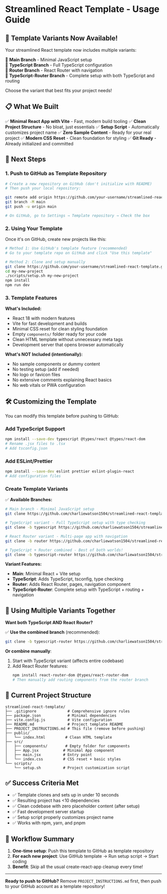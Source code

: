 # Streamlined React Template - Usage Guide

## 🎉 Template Variants Now Available!

Your streamlined React template now includes multiple variants:

🔹 **Main Branch** - Minimal JavaScript setup  
🔷 **TypeScript Branch** - Full TypeScript configuration  
🧭 **Router Branch** - React Router with navigation  
🚀 **TypeScript-Router Branch** - Complete setup with both TypeScript and routing  

Choose the variant that best fits your project needs!

## 📋 What We Built

✅ **Minimal React App with Vite** - Fast, modern build tooling
✅ **Clean Project Structure** - No bloat, just essentials
✅ **Setup Script** - Automatically customizes project name
✅ **Zero Sample Content** - Ready for your real project
✅ **Modern CSS Reset** - Clean foundation for styling
✅ **Git Ready** - Already initialized and committed

## 🚀 Next Steps

### 1. Push to GitHub as Template Repository

```bash
# Create a new repository on GitHub (don't initialize with README)
# Then push your local repository:

git remote add origin https://github.com/your-username/streamlined-react-template.git
git branch -M main
git push -u origin main

# On GitHub, go to Settings → Template repository → Check the box
```

### 2. Using Your Template

Once it's on GitHub, create new projects like this:

```bash
# Method 1: Use GitHub's template feature (recommended)
# Go to your template repo on GitHub and click "Use this template"

# Method 2: Clone and setup manually
git clone https://github.com/your-username/streamlined-react-template.git my-new-project
cd my-new-project
./scripts/setup.sh my-new-project
npm install
npm run dev
```

### 3. Template Features

**What's Included:**

- React 18 with modern features
- Vite for fast development and builds
- Minimal CSS reset for clean styling foundation
- Empty `components/` folder ready for your code
- Clean HTML template without unnecessary meta tags
- Development server that opens browser automatically

**What's NOT Included (intentionally):**

- No sample components or dummy content
- No testing setup (add if needed)
- No logo or favicon files
- No extensive comments explaining React basics
- No web vitals or PWA configuration

## 🛠️ Customizing the Template

You can modify this template before pushing to GitHub:

### Add TypeScript Support

```bash
npm install --save-dev typescript @types/react @types/react-dom
# Rename .jsx files to .tsx
# Add tsconfig.json
```

### Add ESLint/Prettier

```bash
npm install --save-dev eslint prettier eslint-plugin-react
# Add configuration files
```

### Create Template Variants

✅ **Available Branches:**

```bash
# Main branch - Minimal JavaScript setup
git clone https://github.com/charliewatson1504/streamlined-react-template.git my-basic-project

# TypeScript variant - Full TypeScript setup with type checking
git clone -b typescript https://github.com/charliewatson1504/streamlined-react-template.git my-ts-project

# React Router variant - Multi-page app with navigation
git clone -b router https://github.com/charliewatson1504/streamlined-react-template.git my-router-project

# TypeScript + Router combined - Best of both worlds!
git clone -b typescript-router https://github.com/charliewatson1504/streamlined-react-template.git my-full-project
```

**Variant Features:**
- **Main**: Minimal React + Vite setup
- **TypeScript**: Adds TypeScript, tsconfig, type checking
- **Router**: Adds React Router, pages, navigation component
- **TypeScript-Router**: Complete setup with TypeScript + routing + navigation

## 🔄 Using Multiple Variants Together

**Want both TypeScript AND React Router?** 

✅ **Use the combined branch** (recommended):
```bash
git clone -b typescript-router https://github.com/charliewatson1504/streamlined-react-template.git my-project
```

**Or combine manually**:
1. Start with TypeScript variant (affects entire codebase)
2. Add React Router features:
   ```bash
   npm install react-router-dom @types/react-router-dom
   # Then manually add routing components from the router branch
   ```

## 📁 Current Project Structure

```
streamlined-react-template/
├── .gitignore              # Comprehensive ignore rules
├── package.json            # Minimal dependencies
├── vite.config.js          # Vite configuration
├── README.md               # Project template README
├── PROJECT_INSTRUCTIONS.md # This file (remove before pushing)
├── public/
│   └── index.html         # Clean HTML template
├── src/
│   ├── components/        # Empty folder for components
│   ├── App.jsx           # Minimal App component
│   ├── main.jsx          # Entry point
│   └── index.css         # CSS reset + basic styles
└── scripts/
    └── setup.sh          # Project customization script
```

## ✅ Success Criteria Met

- ✅ Template clones and sets up in under 10 seconds
- ✅ Resulting project has <10 dependencies
- ✅ Clean codebase with zero placeholder content (after setup)
- ✅ Fast development server startup
- ✅ Setup script properly customizes project name
- ✅ Works with npm, yarn, and pnpm

## 🔄 Workflow Summary

1. **One-time setup**: Push this template to GitHub as template repository
2. **For each new project**: Use GitHub template → Run setup script → Start coding
3. **Benefit**: Skip all the usual create-react-app cleanup every time!

---

**Ready to push to GitHub?** Remove `PROJECT_INSTRUCTIONS.md` first, then push to your GitHub account as a template repository!
